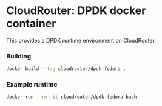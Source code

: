 # CloudRouter: DPDK docker container

This provides a DPDK runtime environment on CloudRouter.

### Building

```sh
docker build --tag cloudrouter/dpdk-fedora .
```

### Example runtime

```sh
docker run --rm -it cloudrouter/dpdk-fedora bash
```
